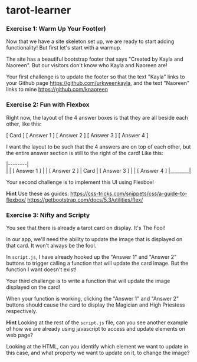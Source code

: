 # tarot-learner

### Exercise 1: Warm Up Your Foot(er)

Now that we have a site skeleton set up, we are ready to start adding functionality! But first let's start with a warmup.

The site has a beautiful bootstrap footer that says "Created by Kayla and Naoreen". But our visitors don't know who Kayla and Naoreen are!

Your first challenge is to update the footer so that the text "Kayla" links to your Github page https://github.com/urkweenkayla, and
the text "Naoreen" links to mine https://github.com/knaoreen


### Exercise 2: Fun with Flexbox

Right now, the layout of the 4 answer boxes is that they are all beside each other, like this:

[ Card ] [ Answer 1 ] [ Answer 2 ] [ Answer 3 ] [ Answer 4 ]

I want the layout to be such that the 4 answers are on top of each other, but the entire answer section is still to the right of the card! Like this:

|--------|   
|        |   [ Answer 1 ]
|        |   [ Answer 2 ]
|  Card  |   [ Answer 3 ]
|        |   [ Answer 4 ]
|________|  

Your second challenge is to implement this UI using Flexbox!

**Hint**
Use these as guides:
https://css-tricks.com/snippets/css/a-guide-to-flexbox/
https://getbootstrap.com/docs/5.3/utilities/flex/


### Exercise 3: Nifty and Scripty

You see that there is already a tarot card on display. It's The Fool!

In our app, we'll need the ability to update the image that is displayed on that card. It won't always be the fool.

In `script.js`, I have already hooked up the "Answer 1" and "Answer 2" buttons to trigger calling a function that will update the card image. But the function I want doesn't exist!

Your third challenge is to write a function that will update the image displayed on the card!

When your function is working, clicking the "Answer 1" and "Answer 2" buttons should cause the card to display the Magician and High Priestess respectively.

**Hint**
Looking at the rest of the `script.js` file, can you see another example of how we are already using javascript to access and update elements on web page?

Looking at the HTML, can you identify which element we want to update in this case, and what property we want to update on it, to change the image?

